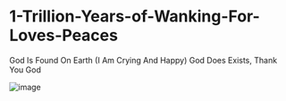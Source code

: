 # 1-Trillion-Years-of-Wanking-For-Loves-Peaces
God Is Found On Earth (I Am Crying And Happy) God Does Exists, Thank You God


![image](https://github.com/user-attachments/assets/7933302e-d5af-4440-b562-fa68b756e308)
